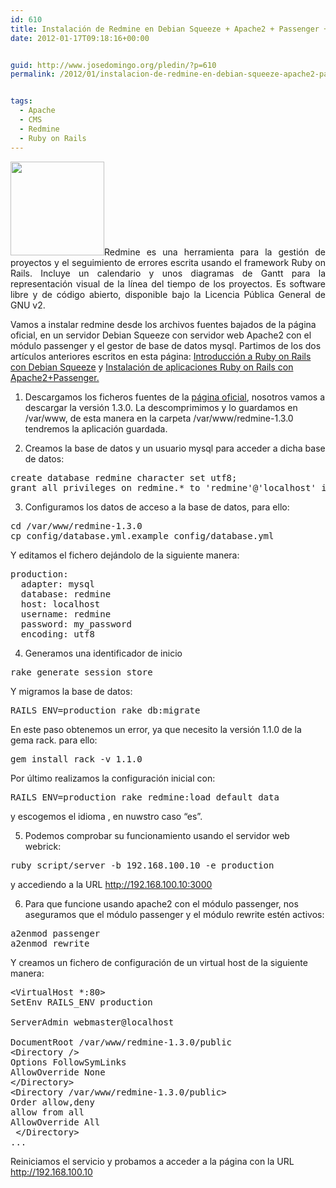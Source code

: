 ```yaml
---
id: 610
title: Instalación de Redmine en Debian Squeeze + Apache2 + Passenger + mySql
date: 2012-01-17T09:18:16+00:00


guid: http://www.josedomingo.org/pledin/?p=610
permalink: /2012/01/instalacion-de-redmine-en-debian-squeeze-apache2-passenger-mysql/


tags:
  - Apache
  - CMS
  - Redmine
  - Ruby on Rails
---
```

<p style="text-align: justify;">
  <a href="{{ site.url }}{{ site.baseurl }}/assets/wp-content/uploads/2012/01/redmine1.jpeg"><img class="size-thumbnail wp-image-615 alignleft" title="redmine" src="{{ site.url }}{{ site.baseurl }}/assets/wp-content/uploads/2012/01/redmine1-150x150.jpg" alt="" width="150" height="150" srcset="{{ site.url }}{{ site.baseurl }}/assets/wp-content/uploads/2012/01/redmine1-150x150.jpg 150w, {{ site.url }}{{ site.baseurl }}/assets/wp-content/uploads/2012/01/redmine1.jpeg 225w" sizes="(max-width: 150px) 100vw, 150px" /></a>Redmine es una herramienta para la gestión de proyectos y el seguimiento de errores escrita usando el framework Ruby on Rails. Incluye un calendario y unos diagramas de Gantt para la representación visual de la línea del tiempo de los proyectos. Es software libre y de código abierto, disponible bajo la Licencia Pública General de GNU v2.
</p>

Vamos a instalar redmine desde los archivos fuentes bajados de la página oficial, en un servidor Debian Squeeze con servidor web Apache2 con el módulo passenger y el gestor de base de datos mysql. Partimos de los dos artículos anteriores escritos en esta página: [Introducción a Ruby on Rails con Debian Squeeze](http://www.josedomingo.org/pledin/2012/01/introduccion-a-ruby-on-rails-con-debian-squeeze/ "Introducción a Ruby on Rails con Debian Squeeze") y [Instalación de aplicaciones Ruby on Rails con Apache2+Passenger.](http://www.josedomingo.org/pledin/2012/01/instalacion-de-aplicaciones-ruby-on-rails-con-apache2passenger/ "Instalación de aplicaciones Ruby on Rails con Apache2+Passenger")

[<!--more-->](http://www.josedomingo.org/pledin/2012/01/instalacion-de-aplicaciones-ruby-on-rails-con-apache2passenger/ "Instalación de aplicaciones Ruby on Rails con Apache2+Passenger")

1) Descargamos los ficheros fuentes de la [página oficial](http://rubyforge.org/frs/?group_id=1850), nosotros vamos a descargar la versión 1.3.0. La descomprimimos y lo guardamos en /var/www, de esta manera en la carpeta /var/www/redmine-1.3.0 tendremos la aplicación guardada.

2) Creamos la base de datos y un usuario mysql para acceder a dicha base de datos:

<pre class="brush: bash; gutter: false; first-line: 1">create database redmine character set utf8;
grant all privileges on redmine.* to 'redmine'@'localhost' identified by 'my_password';</pre>

3) Configuramos los datos de acceso a la base de datos, para ello:

<pre class="brush: bash; gutter: false; first-line: 1">cd /var/www/redmine-1.3.0
cp config/database.yml.example config/database.yml</pre>

Y editamos el fichero dejándolo de la siguiente manera:

<pre class="brush: bash; gutter: false; first-line: 1">production:
  adapter: mysql
  database: redmine
  host: localhost
  username: redmine
  password: my_password
  encoding: utf8</pre>

4) Generamos una identificador de inicio

<pre class="brush: bash; gutter: false; first-line: 1">rake generate_session_store</pre>

Y migramos la base de datos:

<pre class="brush: bash; gutter: false; first-line: 1">RAILS_ENV=production rake db:migrate</pre>

En este paso obtenemos un error, ya que necesito la versión 1.1.0 de la gema rack. para ello:

<pre class="brush: bash; gutter: false; first-line: 1">gem install rack -v 1.1.0</pre>

Por último realizamos la configuración inicial con:

<pre class="brush: bash; gutter: false; first-line: 1">RAILS_ENV=production rake redmine:load_default_data</pre>

y escogemos el idioma , en nuwstro caso &#8220;es&#8221;.

5) Podemos comprobar su funcionamiento usando el servidor web webrick:

<pre class="brush: bash; gutter: false; first-line: 1">ruby script/server -b 192.168.100.10 -e production</pre>

y accediendo a la URL http://192.168.100.10:3000

6) Para que funcione usando apache2 con el módulo passenger, nos aseguramos que el módulo passenger y el módulo rewrite estén activos:

<pre class="brush: bash; gutter: false; first-line: 1">a2enmod passenger
a2enmod rewrite</pre>

Y creamos un fichero de configuración de un virtual host de la siguiente manera:

<pre class="brush: bash; gutter: false; first-line: 1">&lt;VirtualHost *:80&gt;
SetEnv RAILS_ENV production

ServerAdmin webmaster@localhost

DocumentRoot /var/www/redmine-1.3.0/public
&lt;Directory /&gt;
Options FollowSymLinks
AllowOverride None
&lt;/Directory&gt;
&lt;Directory /var/www/redmine-1.3.0/public&gt;
Order allow,deny
allow from all
AllowOverride All
 &lt;/Directory&gt;
...</pre>

Reiniciamos el servicio y probamos a acceder a la página con la URL http://192.168.100.10

<!-- AddThis Advanced Settings generic via filter on the_content -->

<!-- AddThis Share Buttons generic via filter on the_content -->